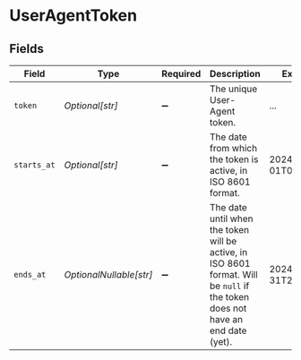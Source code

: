 # UserAgentToken


## Fields

| Field                                                                                                                          | Type                                                                                                                           | Required                                                                                                                       | Description                                                                                                                    | Example                                                                                                                        |
| ------------------------------------------------------------------------------------------------------------------------------ | ------------------------------------------------------------------------------------------------------------------------------ | ------------------------------------------------------------------------------------------------------------------------------ | ------------------------------------------------------------------------------------------------------------------------------ | ------------------------------------------------------------------------------------------------------------------------------ |
| `token`                                                                                                                        | *Optional[str]*                                                                                                                | :heavy_minus_sign:                                                                                                             | The unique User-Agent token.                                                                                                   | ...                                                                                                                            |
| `starts_at`                                                                                                                    | *Optional[str]*                                                                                                                | :heavy_minus_sign:                                                                                                             | The date from which the token is active, in ISO 8601 format.                                                                   | 2024-01-01T00:00:00Z                                                                                                           |
| `ends_at`                                                                                                                      | *OptionalNullable[str]*                                                                                                        | :heavy_minus_sign:                                                                                                             | The date until when the token will be active, in ISO 8601 format. Will be `null` if the token<br/>does not have an end date (yet). | 2024-12-31T23:59:59Z                                                                                                           |